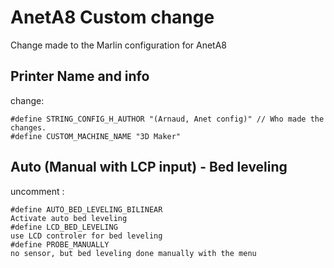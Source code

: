# AnetA8 Custom change

Change made to the Marlin configuration for AnetA8 

## Printer Name and info
change: 

```
#define STRING_CONFIG_H_AUTHOR "(Arnaud, Anet config)" // Who made the changes.
#define CUSTOM_MACHINE_NAME "3D Maker"
```


## Auto (Manual with LCP input) - Bed leveling
uncomment : 
```
#define AUTO_BED_LEVELING_BILINEAR
Activate auto bed leveling
#define LCD_BED_LEVELING
use LCD controler for bed leveling
#define PROBE_MANUALLY
no sensor, but bed leveling done manually with the menu
```
